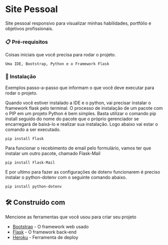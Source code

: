 # Site Pessoal

Site pessoal responsivo para visualizar minhas habilidades, portfólio e objetivos profissionais.

### 📋 Pré-requisitos

Coisas iniciais que você precisa para rodar o projeto.

```
Uma IDE, Bootstrap, Python e o Framework Flask
```

### 🔧 Instalação

Exemplos passo-a-passo que informam o que você deve executar para rodar o projeto.

Quando você estiver instalado a IDE e o python, vai precisar instalar o framework flask pelo terminal. O processo de instalação de um pacote com o PIP em um projeto Python é bem simples. Basta utilizar o comando pip install seguido do nome do pacote que o próprio gerenciador se encarregará de baixá-lo e realizar sua instalação. Logo abaixo vai estar o comando a ser executado.

```
pip install Flask
```
Para funcionar o recebimento de email pelo formulário, vamos ter que instalar um outro pacote, chamado Flask-Mail

```
pip install Flask-Mail

```

E por ultimo para fazer as configurações de dotenv funcionarem é preciso instalar o python-dotenv com o seguinte comando abaixo.

```
pip install python-dotenv
```


## 🛠️ Construído com

Mencione as ferramentas que você usou para criar seu projeto

* [Bootstrap](https://getbootstrap.com/docs/5.1/getting-started/introduction/) - O framework web usado
* [Flask](https://flask.palletsprojects.com/en/2.0.x/) - O framework back-end
* [Heroku](heroku.com) - Ferramenta de deploy
